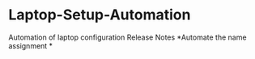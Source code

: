 # Laptop-Setup-Automation
Automation of laptop configuration
Release Notes
*Automate the name assignment
*